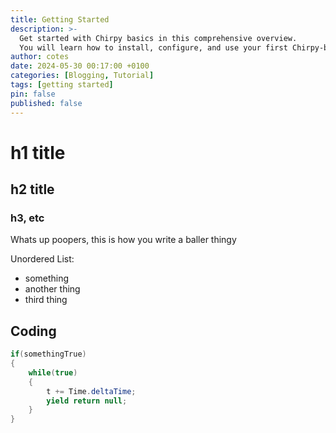 ```yaml
---
title: Getting Started
description: >-
  Get started with Chirpy basics in this comprehensive overview.
  You will learn how to install, configure, and use your first Chirpy-based website, as well as deploy it to a web server.
author: cotes
date: 2024-05-30 00:17:00 +0100
categories: [Blogging, Tutorial]
tags: [getting started]
pin: false
published: false
---
```


# h1 title
## h2 title
### h3, etc

Whats up poopers, this is how you write a baller thingy

Unordered List:
* something
* another thing
* third thing

## Coding
```C#
if(somethingTrue)
{
    while(true)
    {
        t += Time.deltaTime;
        yield return null;
    }
}
```

